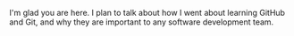 I'm glad you are here. I plan to talk about how I went about learning GitHub and Git, and why they are important to any software development team.
